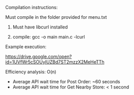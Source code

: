 Compilation instructions:

Must compile in the folder provided for menu.txt

1. Must have libcurl installed

2. compile: gcc -o main main.c -lcurl

Example execution:

https://drive.google.com/open?id=1UVfWr5cSOUyIUZBd7ST2mzzX2MeHeTTh 

Efficiency analysis: O(n)
- Average API wait time for Post Order: ~60 seconds
- Average API wait time for Get Nearby Store: < 1 second



